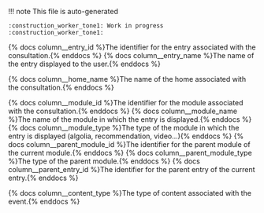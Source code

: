 
!!! note
    This file is auto-generated

    :construction_worker_tone1: Work in progress :construction_worker_tone1:

{% docs column__entry_id %}The identifier for the entry associated with the consultation.{% enddocs %}
{% docs column__entry_name %}The name of the entry displayed to the user.{% enddocs %}

{% docs column__home_name %}The name of the home associated with the consultation.{% enddocs %}

{% docs column__module_id %}The identifier for the module associated with the consultation.{% enddocs %}
{% docs column__module_name %}The name of the module in which the entry is displayed.{% enddocs %}
{% docs column__module_type %}The type of the module in which the entry is displayed (algolia, recommendation, video...){% enddocs %}
{% docs column__parent_module_id %}The identifier for the parent module of the current module.{% enddocs %}
{% docs column__parent_module_type %}The type of the parent module.{% enddocs %}
{% docs column__parent_entry_id %}The identifier for the parent entry of the current entry.{% enddocs %}

{% docs column__content_type %}The type of content associated with the event.{% enddocs %}
